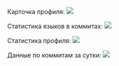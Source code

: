 Карточка профиля: 
![](https://github-profile-summary-cards.vercel.app/api/cards/profile-details?username=superbia-rustheart&theme=solarized_dark)

Статистика языков в коммитах:
![](https://github-profile-summary-cards.vercel.app/api/cards/most-commit-language?username=Superbia-Rustheart&theme=solarized_dark)

Статистика профиля:
![](https://github-profile-summary-cards.vercel.app/api/cards/stats?username=superbia-rustheart&theme=solarized_dark)

Данные по коммитам за сутки:
![](https://github-profile-summary-cards.vercel.app/api/cards/productive-time?username=superbia-rustheart&theme=solarized_dark)
